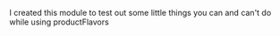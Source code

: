 I created this module to test out some little things you can and can't do while using productFlavors
